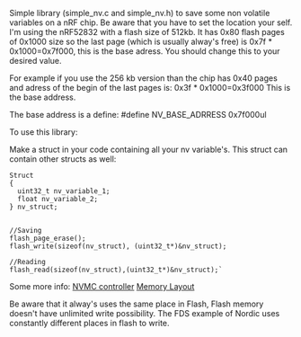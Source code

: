 Simple library (simple_nv.c and simple_nv.h) to save some non volatile variables on a nRF chip. Be aware that you have to set the location your self. I'm using the nRF52832 with a flash size of 512kb. It has 0x80 flash pages of 0x1000 size so the last page (which is usually alway's free) is 0x7f * 0x1000=0x7f000, this is the base adress. You should change this to your desired value.

For example if you use the 256 kb version than the chip has 0x40 pages and adress of the begin of the last pages is: 0x3f * 0x1000=0x3f000 This is the base address.

The base address is a define:
#define NV_BASE_ADRRESS 0x7f000ul

To use this library:

Make a struct in your code containing all your nv variable's. This struct can contain other structs as well:
```
Struct
{
  uint32_t nv_variable_1;
  float nv_variable_2;
} nv_struct;


//Saving
flash_page_erase();
flash_write(sizeof(nv_struct), (uint32_t*)&nv_struct);

//Reading
flash_read(sizeof(nv_struct),(uint32_t*)&nv_struct);`
```

Some more info:
[NVMC controller](https://infocenter.nordicsemi.com/index.jsp?topic=%2Fcom.nordic.infocenter.nrf52832.ps.v1.1%2Fsaadc.html)
[Memory Layout](https://infocenter.nordicsemi.com/index.jsp?topic=%2Fcom.nordic.infocenter.nrf52832.ps.v1.1%2Fmemory.html&anchor=memory)

Be aware that it alway's uses the same place in Flash, Flash memory doesn't have unlimited write possibility. The FDS example of Nordic uses constantly different places in flash to write.
